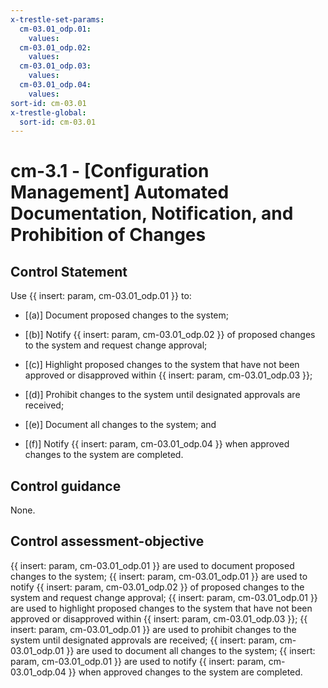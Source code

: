 ```yaml
---
x-trestle-set-params:
  cm-03.01_odp.01:
    values:
  cm-03.01_odp.02:
    values:
  cm-03.01_odp.03:
    values:
  cm-03.01_odp.04:
    values:
sort-id: cm-03.01
x-trestle-global:
  sort-id: cm-03.01
---
```


# cm-3.1 - \[Configuration Management\] Automated Documentation, Notification, and Prohibition of Changes

## Control Statement

Use {{ insert: param, cm-03.01_odp.01 }} to:

- \[(a)\] Document proposed changes to the system;

- \[(b)\] Notify {{ insert: param, cm-03.01_odp.02 }} of proposed changes to the system and request change approval;

- \[(c)\] Highlight proposed changes to the system that have not been approved or disapproved within {{ insert: param, cm-03.01_odp.03 }};

- \[(d)\] Prohibit changes to the system until designated approvals are received;

- \[(e)\] Document all changes to the system; and

- \[(f)\] Notify {{ insert: param, cm-03.01_odp.04 }} when approved changes to the system are completed.

## Control guidance

None.

## Control assessment-objective

{{ insert: param, cm-03.01_odp.01 }} are used to document proposed changes to the system;
{{ insert: param, cm-03.01_odp.01 }} are used to notify {{ insert: param, cm-03.01_odp.02 }} of proposed changes to the system and request change approval;
{{ insert: param, cm-03.01_odp.01 }} are used to highlight proposed changes to the system that have not been approved or disapproved within {{ insert: param, cm-03.01_odp.03 }};
{{ insert: param, cm-03.01_odp.01 }} are used to prohibit changes to the system until designated approvals are received;
{{ insert: param, cm-03.01_odp.01 }} are used to document all changes to the system;
{{ insert: param, cm-03.01_odp.01 }} are used to notify {{ insert: param, cm-03.01_odp.04 }} when approved changes to the system are completed.
